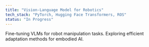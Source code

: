 ```yaml
---
title: "Vision-Language Model for Robotics"
tech_stack: "PyTorch, Hugging Face Transformers, ROS"
status: "In Progress"
---
```


Fine-tuning VLMs for robot manipulation tasks. Exploring efficient adaptation methods for embodied AI.
